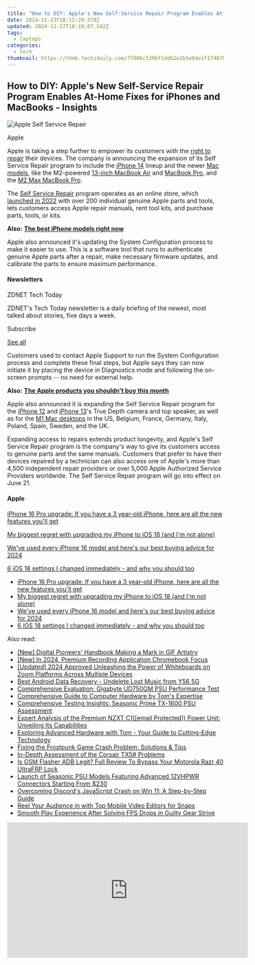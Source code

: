 ```yaml
---
title: "How to DIY: Apple's New Self-Service Repair Program Enables At-Home Fixes for iPhones and MacBooks - Insights"
date: 2024-11-23T18:12:29.578Z
updated: 2024-11-27T18:19:07.542Z
tags:
  - laptops
categories:
  - tech
thumbnail: https://thmb.techidaily.com/77006c539bf1ddb2e2b5e84e1f174870218883325d71d7edbcfdaf185bcde8ae.jpg
---
```


## How to DIY: Apple's New Self-Service Repair Program Enables At-Home Fixes for iPhones and MacBooks - Insights

![Apple Self Service Repair](https://www.zdnet.com/a/img/resize/3e5fb6436918112ec6d96561616a7f384f6c0678/2023/06/20/94a0a5a0-e697-41cf-9bfd-b525ea305edd/self-service-repair.jpg?auto=webp&width=1280)

Apple

Apple is taking a step further to empower its customers with the [right to repair](https://www.zdnet.com/home-and-office/sustainability/right-to-repair-what-it-means-and-why-it-matters-to-you/) their devices. The company is announcing the expansion of its Self Service Repair program to include the [iPhone 14](https://apple.sjv.io/c/159047/435031/7613?&sharedId=zdnet&u=https%3A%2F%2Fwww.apple.com%2Fshop%2Fbuy-iphone%2Fiphone-14&subId1=zd-%5F%5FCOM%5FCLICK%5FID%5F%5F-dtp) lineup and the newer [Mac models](https://www.zdnet.com/article/best-mac/), like the M2-powered [13-inch MacBook Air](https://shop-links.co/link/?url=https%3A%2F%2Fwww.bestbuy.com%2Fsite%2Fmacbook-air-13-6-laptop-apple-m2-chip-8gb-memory-256gb-ssd-midnight%2F6509650.p%3FskuId%3D6509650&publisher_slug=itechdaily19598&exclusive=1) and [MacBook Pro](https://shop-links.co/link/?url=https%3A%2F%2Fwww.bestbuy.com%2Fsite%2Fmacbook-pro-13-3-laptop-apple-m2-chip-8gb-memory-256gb-ssd-latest-model-silver%2F6509654.p%3FskuId%3D6509654&publisher_slug=itechdaily19598&exclusive=1), and the [M2 Max MacBook Pro](https://shop-links.co/link/?url=https%3A%2F%2Fwww.bestbuy.com%2Fsite%2Fapple-macbook-pro-16-laptop-m2-max-chip-32gb-memory-1tb-ssd-latest-model-space-gray%2F6450868.p%3FskuId%3D6450868&publisher_slug=itechdaily19598&exclusive=1). 

The [Self Service Repair](https://www.selfservicerepair.com/shopping-cart) program operates as an online store, which [launched in 2022](https://www.zdnet.com/article/apple-finally-lets-consumers-fix-their-own-iphones-with-self-service-repair/) with over 200 individual genuine Apple parts and tools, lets customers access Apple repair manuals, rent tool kits, and purchase parts, tools, or kits. 

**Also:** [**The best iPhone models right now**](https://www.zdnet.com/article/best-iphone/)

Apple also announced it's updating the System Configuration process to make it easier to use. This is a software tool that runs to authenticate genuine Apple parts after a repair, make necessary firmware updates, and calibrate the parts to ensure maximum performance. 

#### Newsletters

ZDNET Tech Today

ZDNET's Tech Today newsletter is a daily briefing of the newest, most talked about stories, five days a week.

 Subscribe

[See all](https://www.zdnet.com/newsletters/)

Customers used to contact Apple Support to run the System Configuration process and complete these final steps, but Apple says they can now initiate it by placing the device in Diagnostics mode and following the on-screen prompts -- no need for external help. 

**Also:** [**The Apple products you shouldn't buy this month**](https://www.zdnet.com/article/the-apple-products-you-shouldnt-buy-this-month/)

Apple also announced it is expanding the Self Service Repair program for the [iPhone 12](https://shop-links.co/link/?url=https%3A%2F%2Fwww.bestbuy.com%2Fsite%2Fapple-pre-owned-iphone-12-5g-64gb-unlocked-black%2F6530509.p%3FskuId%3D6530509&publisher_slug=itechdaily19598&exclusive=1) and [iPhone 13](https://shop-links.co/link/?url=https%3A%2F%2Fwww.bestbuy.com%2Fsite%2Fapple-iphone-13-5g-128gb-unlocked-midnight%2F6417788.p%3FskuId%3D6417788&publisher_slug=itechdaily19598&exclusive=1)'s True Depth camera and top speaker, as well as for the [M1 Mac desktops](https://shop-links.co/link/?url=https%3A%2F%2Fwww.bestbuy.com%2Fsite%2F24-imac-with-retina-4-5k-display-apple-m1-8gb-memory-256gb-ssd-latest-model-silver%2F6450874.p%3FskuId%3D6450874&publisher_slug=itechdaily19598&exclusive=1) in the US, Belgium, France, Germany, Italy, Poland, Spain, Sweden, and the UK.

Expanding access to repairs extends product longevity, and Apple's Self Service Repair program is the company's way to give its customers access to genuine parts and the same manuals. Customers that prefer to have their devices repaired by a technician can also access one of Apple's more than 4,500 independent repair providers or over 5,000 Apple Authorized Service Providers worldwide. The Self Service Repair program will go into effect on June 21.

#### Apple

[iPhone 16 Pro upgrade: If you have a 3 year-old iPhone, here are all the new features you'll get](https://www.zdnet.com/article/iphone-16-pro-and-pro-max-hands-on/ "iPhone 16 Pro upgrade: If you have a 3 year-old iPhone, here are all the new features you'll get")

[My biggest regret with upgrading my iPhone to iOS 18 (and I'm not alone)](https://www.zdnet.com/article/my-biggest-regret-with-updating-my-iphone-to-ios-18-and-im-not-alone/ "My biggest regret with upgrading my iPhone to iOS 18 (and I'm not alone)")

[We've used every iPhone 16 model and here's our best buying advice for 2024](https://www.zdnet.com/article/iphone-16-pro-max-buying-advice-2024/ "We've used every iPhone 16 model and here's our best buying advice for 2024")

[6 iOS 18 settings I changed immediately - and why you should too](https://www.zdnet.com/article/6-ios-18-settings-i-changed-immediately-and-why-you-should-too/ "6 iOS 18 settings I changed immediately - and why you should too")

* [iPhone 16 Pro upgrade: If you have a 3 year-old iPhone, here are all the new features you'll get](https://www.zdnet.com/article/iphone-16-pro-and-pro-max-hands-on/ "iPhone 16 Pro upgrade: If you have a 3 year-old iPhone, here are all the new features you'll get")
* [My biggest regret with upgrading my iPhone to iOS 18 (and I'm not alone)](https://www.zdnet.com/article/my-biggest-regret-with-updating-my-iphone-to-ios-18-and-im-not-alone/ "My biggest regret with upgrading my iPhone to iOS 18 (and I'm not alone)")
* [We've used every iPhone 16 model and here's our best buying advice for 2024](https://www.zdnet.com/article/iphone-16-pro-max-buying-advice-2024/ "We've used every iPhone 16 model and here's our best buying advice for 2024")
* [6 iOS 18 settings I changed immediately - and why you should too](https://www.zdnet.com/article/6-ios-18-settings-i-changed-immediately-and-why-you-should-too/ "6 iOS 18 settings I changed immediately - and why you should too")

<ins class="adsbygoogle"
     style="display:block"
     data-ad-format="autorelaxed"
     data-ad-client="ca-pub-7571918770474297"
     data-ad-slot="1223367746"></ins>

<ins class="adsbygoogle"
     style="display:block"
     data-ad-client="ca-pub-7571918770474297"
     data-ad-slot="8358498916"
     data-ad-format="auto"
     data-full-width-responsive="true"></ins>

<span class="atpl-alsoreadstyle">Also read:</span>
<div><ul>
<li><a href="https://fox-access.techidaily.com/new-digital-pioneers-handbook-making-a-mark-in-gif-artistry/"><u>[New] Digital Pioneers' Handbook Making a Mark in GIF Artistry</u></a></li>
<li><a href="https://screen-mirroring-recording.techidaily.com/new-in-2024-premium-recording-application-chromebook-focus/"><u>[New] In 2024, Premium Recording Application Chromebook Focus</u></a></li>
<li><a href="https://screen-recording.techidaily.com/updated-2024-approved-unleashing-the-power-of-whiteboards-on-zoom-platforms-across-multiple-devices/"><u>[Updated] 2024 Approved Unleashing the Power of Whiteboards on Zoom Platforms Across Multiple Devices</u></a></li>
<li><a href="https://phone-solutions.techidaily.com/best-android-data-recovery-undelete-lost-music-from-y56-5g-by-fonelab-android-recover-music/"><u>Best Android Data Recovery - Undelete Lost Music from Y56 5G</u></a></li>
<li><a href="https://hardware-reviews.techidaily.com/comprehensive-evaluation-gigabyte-ud750gm-psu-performance-test/"><u>Comprehensive Evaluation: Gigabyte UD750GM PSU Performance Test</u></a></li>
<li><a href="https://hardware-reviews.techidaily.com/comprehensive-guide-to-computer-hardware-by-toms-expertise/"><u>Comprehensive Guide to Computer Hardware by Tom's Expertise</u></a></li>
<li><a href="https://hardware-reviews.techidaily.com/comprehensive-testing-insights-seasonic-prime-tx-1600-psu-assessment/"><u>Comprehensive Testing Insights: Seasonic Prime TX-1600 PSU Assessment</u></a></li>
<li><a href="https://hardware-reviews.techidaily.com/expert-analysis-of-the-premium-nzxt-c1email-protected-power-unit-unveiling-its-capabilities/"><u>Expert Analysis of the Premium NZXT C1([email Protected]) Power Unit: Unveiling Its Capabilities</u></a></li>
<li><a href="https://hardware-reviews.techidaily.com/exploring-advanced-hardware-with-tom-your-guide-to-cutting-edge-technology/"><u>Exploring Advanced Hardware with Tom - Your Guide to Cutting-Edge Technology</u></a></li>
<li><a href="https://win-solutions.techidaily.com/1723012341190-fixing-the-frostpunk-game-crash-problem-solutions-and-tips/"><u>Fixing the Frostpunk Game Crash Problem: Solutions & Tips</u></a></li>
<li><a href="https://hardware-reviews.techidaily.com/in-depth-assessment-of-the-corsair-tx5-problems/"><u>In-Depth Assessment of the Corsair TX5# Problems</u></a></li>
<li><a href="https://android-frp.techidaily.com/is-gsm-flasher-adb-legit-full-review-to-bypass-your-motorola-razr-40-ultrafrp-lock-by-drfone-android/"><u>Is GSM Flasher ADB Legit? Full Review To Bypass Your Motorola Razr 40 UltraFRP Lock</u></a></li>
<li><a href="https://hardware-reviews.techidaily.com/launch-of-seasonic-psu-models-featuring-advanced-12vhpwr-connectors-starting-from-230/"><u>Launch of Seasonic PSU Models Featuring Advanced 12VHPWR Connectors Starting From $230</u></a></li>
<li><a href="https://win11.techidaily.com/overcoming-discords-javascript-crash-on-win-11-a-step-by-step-guide/"><u>Overcoming Discord's JavaScript Crash on Win 11: A Step-by-Step Guide</u></a></li>
<li><a href="https://tiktok-videos.techidaily.com/reel-your-audience-in-with-top-mobile-video-editors-for-snaps/"><u>Reel Your Audience in with Top Mobile Video Editors for Snaps</u></a></li>
<li><a href="https://win-answers.techidaily.com/smooth-play-experience-after-solving-fps-drops-in-guilty-gear-strive/"><u>Smooth Play Experience After Solving FPS Drops in Guilty Gear Strive</u></a></li>
</ul></div>

<!-- affiliate ads begin -->
<iframe width="560" height="315" src="https://www.youtube.com/embed/7JBG_O3Vnh4?si=lUO0fta6YPJ50qjg&autoplay=1" title="YouTube video player" frameborder="0" allow="accelerometer; autoplay; clipboard-write; encrypted-media; gyroscope; picture-in-picture; web-share" referrerpolicy="strict-origin-when-cross-origin" allowfullscreen></iframe>
<!-- affiliate ads end -->

